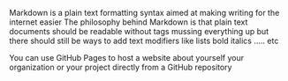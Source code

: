 Markdown is a plain text formatting syntax aimed at making writing for the internet easier
The philosophy behind Markdown is that plain text documents should be readable without tags mussing everything up
but there should still be ways to add text modifiers like lists bold italics ..... etc


You can use GitHub Pages to host a website about yourself your organization or your project directly from a GitHub repository